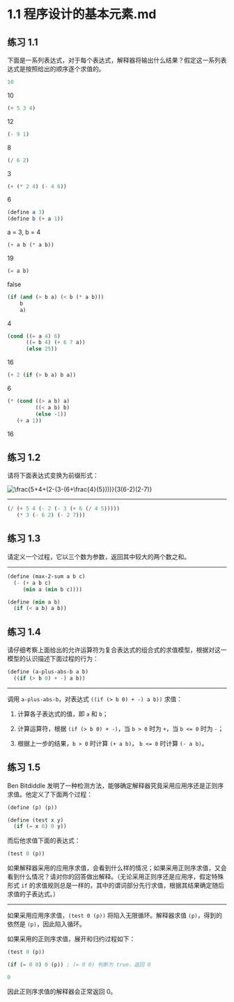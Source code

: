 # 1.1 程序设计的基本元素.md

## 练习 1.1

下面是一系列表达式，对于每个表达式，解释器将输出什么结果？假定这一系列表达式是按照给出的顺序逐个求值的。

```Scheme
10
```

10

```Scheme
(+ 5 3 4)
```

12

```Scheme
(- 9 1)
```

8

```Scheme
(/ 6 2)
```

3

```Scheme
(+ (* 2 4) (- 4 6))
```

6

```Scheme
(define a 3)
(define b (+ a 1))
```

a = 3, b = 4

```Scheme
(+ a b (* a b))
```

19

```Scheme
(= a b)
```

false

```Scheme
(if (and (> b a) (< b (* a b)))
    b
    a)
```

4

```Scheme
(cond ((= a 4) 6)
      ((= b 4) (+ 6 7 a))
      (else 25))
```

16

```Scheme
(+ 2 (if (> b a) b a))
```

6

```Scheme
(* (cond ((> a b) a)
         ((< a b) b)
         (else -1))
   (+ a 1))
```

16

## 练习 1.2

请将下面表达式变换为前缀形式：

![\frac{5+4+(2-(3-(6+\frac{4}{5})))}{3(6-2)(2-7)}](https://render.githubusercontent.com/render/math?math=%5Cfrac%7B5%2B4%2B(2-(3-(6%2B%5Cfrac%7B4%7D%7B5%7D)))%7D%7B3(6-2)(2-7)%7D)

---

```Scheme
(/ (+ 5 4 (- 2 (- 3 (+ 6 (/ 4 5)))))
   (* 3 (- 6 2) (- 2 7)))
```

## 练习 1.3

请定义一个过程，它以三个数为参数，返回其中较大的两个数之和。

---

```Scheme
(define (max-2-sum a b c)
  (- (+ a b c)
     (min a (min b c))))

(define (min a b)
  (if (< a b) a b))
```

## 练习 1.4

请仔细考察上面给出的允许运算符为复合表达式的组合式的求值模型，根据对这一模型的认识描述下面过程的行为：

```Scheme
(define (a-plus-abs-b a b)
  ((if (> b 0) + -) a b))
```

---

调用 `a-plus-abs-b`，对表达式 `((if (> b 0) + -) a b))` 求值：

1. 计算各子表达式的值，即 `a` 和 `b`；

2. 计算运算符，根据 `(if (> b 0) + -)`，当 `b > 0` 时为 `+`，当 `b <= 0` 时为 `-`；

3. 根据上一步的结果，`b > 0` 时计算 `(+ a b)`， `b <= 0` 时计算 `(- a b)`。

## 练习 1.5

Ben Bitdiddle 发明了一种检测方法，能够确定解释器究竟采用应用序还是正则序求值。他定义了下面两个过程：

```Scheme
(define (p) (p))

(define (test x y)
  (if (= x 0) 0 y))
```

而后他求值下面的表达式：

```Scheme
(test 0 (p))
```

如果解释器采用的应用序求值，会看到什么样的情况；如果采用正则序求值，又会看到什么情况？请对你的回答做出解释。（无论采用正则序还是应用序，假定特殊形式 `if` 的求值规则总是一样的，其中的谓词部分先行求值，根据其结果确定随后求值的子表达式。）

---

如果采用应用序求值，`(test 0 (p))` 将陷入无限循环。解释器求值 `(p)`，得到的依然是 `(p)`，因此陷入循环。

如果采用的正则序求值，展开和归约过程如下：

```Scheme
(test 0 (p))

(if (= 0 0) 0 (p)) ; (= 0 0) 判断为 true，返回 0

0
```

因此正则序求值的解释器会正常返回 0。
